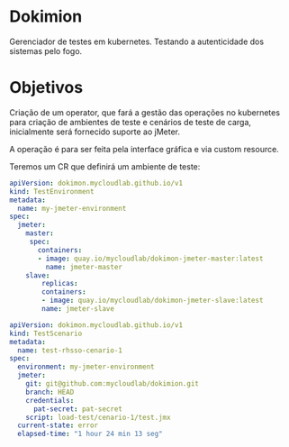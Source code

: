 # Dokimion
Gerenciador de testes em kubernetes. Testando a autenticidade dos sistemas pelo fogo.


# Objetivos

Criação de um operator, que fará a gestão das operações no kubernetes para criação de ambientes de teste e cenários de teste de carga, inicialmente será fornecido suporte ao jMeter.

A operação é para ser feita pela interface gráfica e via custom resource.

Teremos um CR que definirá um ambiente de teste:
```yaml
apiVersion: dokimon.mycloudlab.github.io/v1
kind: TestEnvironment
metadata:
  name: my-jmeter-environment 
spec:
  jmeter:
    master:
     spec:
       containers:
       - image: quay.io/mycloudlab/dokimon-jmeter-master:latest
         name: jmeter-master
    slave:
        replicas:
        containers:
        - image: quay.io/mycloudlab/dokimon-jmeter-slave:latest
        name: jmeter-slave
```
    
```yaml
apiVersion: dokimon.mycloudlab.github.io/v1
kind: TestScenario
metadata:
  name: test-rhsso-cenario-1 
spec:
  environment: my-jmeter-environment
  jmeter:
    git: git@github.com:mycloudlab/dokimion.git
    branch: HEAD
    credentials:
      pat-secret: pat-secret
    script: load-test/cenario-1/test.jmx 
  current-state: error
  elapsed-time: "1 hour 24 min 13 seg"
```
